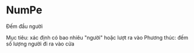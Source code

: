 # NumPe
Đếm đầu người

Mục tiêu: xác định có bao nhiêu "người" hoặc lượt ra vào
Phương thúc: đếm số lượng người đi ra vào cửa
